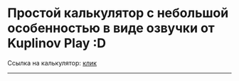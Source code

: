 Простой калькулятор с небольшой особенностью в виде озвучки от Kuplinov Play :D
=====================
Ссылка на калькулятор: [клик](https://lraven.github.io/Cool_calculator)
***
